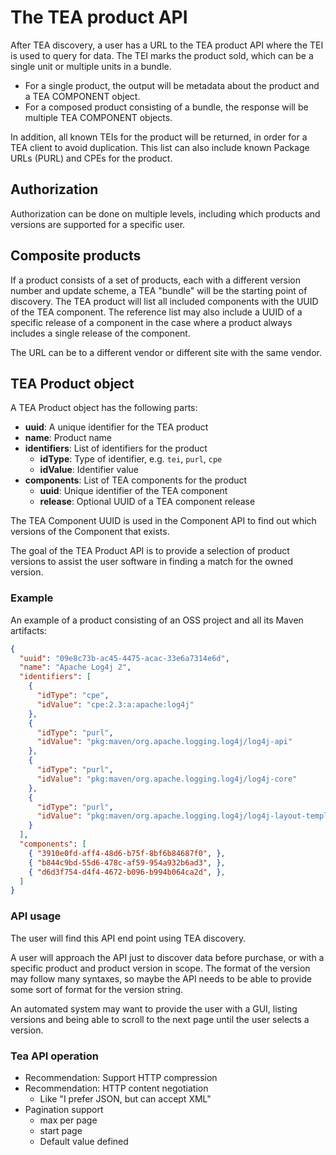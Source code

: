 # The TEA product API

After TEA discovery, a user has a URL to the TEA product API where
the TEI is used to query for data. The TEI marks the product sold,
which can be a single unit or multiple units in a bundle.

- For a single product, the output will be metadata about the
  product and a TEA COMPONENT object.
- For a composed product consisting of a bundle, the response
  will be multiple TEA COMPONENT objects.

In addition, all known TEIs for the product will be returned,
in order for a TEA client to avoid duplication. This list can
also include known Package URLs (PURL) and CPEs for the product.

## Authorization

Authorization can be done on multiple levels, including
which products and versions are supported for a specific user.

## Composite products

If a product consists of a set of products, each with a different
version number and update scheme, a TEA "bundle" will be the starting
point of discovery. The TEA product will list all included components
with the UUID of the TEA component. The reference list may also include
a UUID of a specific release of a component in the case where a product
always includes a single release of the component.

The URL can be to a different vendor or different site with the
same vendor.

## TEA Product object

A TEA Product object has the following parts:

- __uuid__: A unique identifier for the TEA product
- __name__: Product name
- __identifiers__: List of identifiers for the product
   - __idType__: Type of identifier, e.g. `tei`, `purl`, `cpe`
   - __idValue__: Identifier value
- __components__: List of TEA components for the product
   - __uuid__: Unique identifier of the TEA component
   - __release__: Optional UUID of a TEA component release

The TEA Component UUID is used in the Component API to find out which versions
of the Component that exists.

The goal of the TEA Product API is to provide a selection of product
versions to assist the user software in finding a match for the
owned version.

### Example

An example of a product consisting of an OSS project and all its Maven artifacts:

```json
{
  "uuid": "09e8c73b-ac45-4475-acac-33e6a7314e6d",
  "name": "Apache Log4j 2",
  "identifiers": [
    {
      "idType": "cpe",
      "idValue": "cpe:2.3:a:apache:log4j"
    },
    {
      "idType": "purl",
      "idValue": "pkg:maven/org.apache.logging.log4j/log4j-api"
    },
    {
      "idType": "purl",
      "idValue": "pkg:maven/org.apache.logging.log4j/log4j-core"
    },
    {
      "idType": "purl",
      "idValue": "pkg:maven/org.apache.logging.log4j/log4j-layout-template-json"
    }
  ],
  "components": [
    { "3910e0fd-aff4-48d6-b75f-8bf6b84687f0", },
    { "b844c9bd-55d6-478c-af59-954a932b6ad3", },
    { "d6d3f754-d4f4-4672-b096-b994b064ca2d", },
  ]
}
```

### API usage

The user will find this API end point using TEA discovery.

A user will approach the API just to discover data before purchase,
or with a specific product and product version in scope.
The format of the version may follow many syntaxes, so maybe
the API needs to be able to provide some sort of format
for the version string.

An automated system may want to provide the user with a GUI,
listing versions and being able to scroll to the next page
until the user selects a version.

### Tea API operation

* Recommendation: Support HTTP compression
* Recommendation: HTTP content negotiation
  * Like "I prefer JSON, but can accept XML"
* Pagination support
  * max per page
  * start page
  * Default value defined


